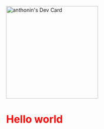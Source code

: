 <a href="https://app.daily.dev/sterbenn">
  <img src="https://api.daily.dev/devcards/1a30aaa1e44f4c01859008c1293320d3.png?r=qgz" width="250" alt="anthonin's Dev Card"/>
</a>

<h1 style="color: red">Hello world</h1>
